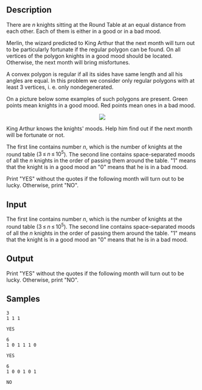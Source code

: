 ## Description

<div><p>There are <span class="tex-span"><i>n</i></span> knights sitting at the Round Table at an equal distance from each other. Each of them is either in a good or in a bad mood.</p><p>Merlin, the wizard predicted to King Arthur that the next month will turn out to be particularly fortunate if the <span class="tex-font-style-it">regular</span> polygon can be found. On all vertices of the polygon knights in a good mood should be located. Otherwise, the next month will bring misfortunes.</p><p>A convex polygon is regular if all its sides have same length and all his angles are equal. In this problem we consider only regular polygons with at least 3 vertices, i. e. only nondegenerated.</p><p>On a picture below some examples of such polygons are present. Green points mean knights in a good mood. Red points mean ones in a bad mood.</p><center> <img class="tex-graphics" src="./25444/file/ROJGHqmB.png" style="max-width: 100.0%;max-height: 100.0%;"> </center><p>King Arthur knows the knights' moods. Help him find out if the next month will be fortunate or not.</p></div><div class="input-specification"><p>The first line contains number <span class="tex-span"><i>n</i></span>, which is the number of knights at the round table (<span class="tex-span">3 ≤ <i>n</i> ≤ 10<sup class="upper-index">5</sup></span>). The second line contains space-separated moods of all the <span class="tex-span"><i>n</i></span> knights in the order of passing them around the table. "1" means that the knight is in a good mood an "0" means that he is in a bad mood.</p></div><div class="output-specification"><p>Print "<span class="tex-font-style-tt">YES</span>" without the quotes if the following month will turn out to be lucky. Otherwise, print "<span class="tex-font-style-tt">NO</span>".</p></div>


## Input

<p>The first line contains number <span class="tex-span"><i>n</i></span>, which is the number of knights at the round table (<span class="tex-span">3 ≤ <i>n</i> ≤ 10<sup class="upper-index">5</sup></span>). The second line contains space-separated moods of all the <span class="tex-span"><i>n</i></span> knights in the order of passing them around the table. "1" means that the knight is in a good mood an "0" means that he is in a bad mood.</p>


## Output

<p>Print "<span class="tex-font-style-tt">YES</span>" without the quotes if the following month will turn out to be lucky. Otherwise, print "<span class="tex-font-style-tt">NO</span>".</p>


## Samples

```input1
3
1 1 1

```

```output1
YES
```






```input2
6
1 0 1 1 1 0

```

```output2
YES
```






```input3
6
1 0 0 1 0 1

```

```output3
NO
```



